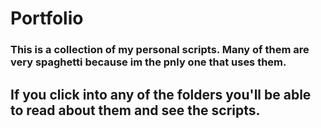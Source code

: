 # Portfolio

### This is a collection of my personal scripts. Many of them are very spaghetti because im the pnly one that uses them. 

## If you click into any of the folders you'll be able to read about them and see the scripts.
